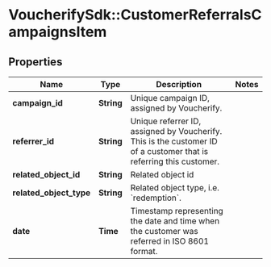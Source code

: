 # VoucherifySdk::CustomerReferralsCampaignsItem

## Properties

| Name | Type | Description | Notes |
| ---- | ---- | ----------- | ----- |
| **campaign_id** | **String** | Unique campaign ID, assigned by Voucherify. |  |
| **referrer_id** | **String** | Unique referrer ID, assigned by Voucherify. This is the customer ID of a customer that is referring this customer. |  |
| **related_object_id** | **String** | Related object id |  |
| **related_object_type** | **String** | Related object type, i.e. &#x60;redemption&#x60;. |  |
| **date** | **Time** | Timestamp representing the date and time when the customer was referred in ISO 8601 format. |  |

